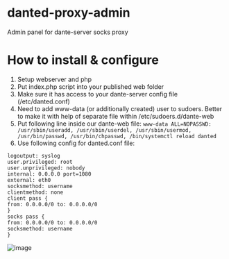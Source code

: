 # danted-proxy-admin
Admin panel for dante-server socks proxy
# How to install & configure
1. Setup webserver and php
2. Put index.php script into your published web folder
3. Make sure it has access to your dante-server config file (/etc/danted.conf)
4. Need to add www-data (or additionally created) user to sudoers. Better to make it with help of separate file within /etc/sudoers.d/dante-web
5. Put following line inside our dante-web file: `www-data ALL=NOPASSWD: /usr/sbin/useradd, /usr/sbin/userdel, /usr/sbin/usermod, /usr/bin/passwd, /usr/bin/chpasswd, /bin/systemctl reload danted`
6. Use following config for danted.conf file:

```
logoutput: syslog
user.privileged: root
user.unprivileged: nobody
internal: 0.0.0.0 port=1080
external: eth0
socksmethod: username
clientmethod: none
client pass {
from: 0.0.0.0/0 to: 0.0.0.0/0
}
socks pass {
from: 0.0.0.0/0 to: 0.0.0.0/0
socksmethod: username
}
```
![image](https://github.com/user-attachments/assets/ff60e996-51aa-40f9-9951-d52556dc3eb9)
